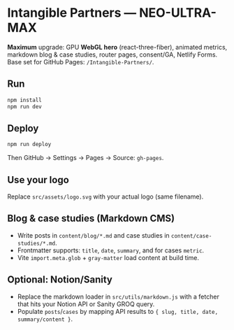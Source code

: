 # Intangible Partners — NEO-ULTRA-MAX

**Maximum** upgrade: GPU **WebGL hero** (react-three-fiber), animated metrics, markdown blog & case studies,
router pages, consent/GA, Netlify Forms. Base set for GitHub Pages: `/Intangible-Partners/`.

## Run
```bash
npm install
npm run dev
```

## Deploy
```bash
npm run deploy
```
Then GitHub → Settings → Pages → Source: `gh-pages`.

## Use your logo
Replace `src/assets/logo.svg` with your actual logo (same filename).

## Blog & case studies (Markdown CMS)
- Write posts in `content/blog/*.md` and case studies in `content/case-studies/*.md`.
- Frontmatter supports: `title`, `date`, `summary`, and for cases `metric`.
- Vite `import.meta.glob` + `gray-matter` load content at build time.

## Optional: Notion/Sanity
- Replace the markdown loader in `src/utils/markdown.js` with a fetcher that hits your Notion API or Sanity GROQ query.
- Populate `posts`/`cases` by mapping API results to `{ slug, title, date, summary/content }`.

